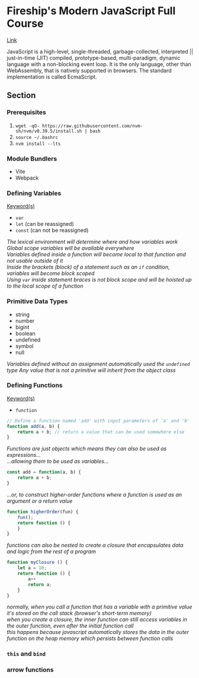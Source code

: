 # Fireship's Modern JavaScript Full Course
[Link](https://fireship.io/courses/js/)

JavaScript is a high-level, single-threaded, garbage-collected, interpreted || just-in-time (JIT) compiled, prototype-based, multi-paradigm, dynamic language with a non-blocking event loop. It is the only language, other than WebAssembly, that is natively supported in browsers. The standard implementation is called EcmaScript.

## Section

### Prerequisites
1. `wget -qO- https://raw.githubusercontent.com/nvm-sh/nvm/v0.39.5/install.sh | bash`
2. `source ~/.bashrc`
3. `nvm install --lts`

### Module Bundlers
- Vite
- Webpack

### Defining Variables
<u>Keyword(s)</u>

- `var` 
- `let` (can be reassigned)
- `const` (can not be reassigned)

*The lexical environment will determine where and how variables work* <br>
*Global scope variables will be available everywhere* <br>
*Variables defined inside a function will become local to that function and not usable outside of it* <br>
*Inside the brackets (block) of a statement such as an `if` condition, variables will become block scoped* <br>
*Using `var` inside statement braces is not block scope and will be hoisted up to the local scope of a function*

### Primitive Data Types
- string
- number
- bigint
- boolean
- undefined
- symbol
- null

*Variables defined without an assignment automatically used the `undefined` type*
*Any value that is not a primitive will inherit from the object class*

### Defining Functions
<u>Keyword(s)</u>

- `function`

```js
// Define a function named 'add' with input parameters of 'a' and 'b'
function add(a, b) {
    return a + b; // return a value that can be used somewhere else
}
```
*Functions are just objects which means they can also be used as expressions...* <br>
*...allowing them to be used as variables...*
```js
const add = function(a, b) {
    return a + b;
}
```
*...or, to construct higher-order functions where a function is used as an argument or a return value*
```js
function higherOrder(fun) {
    fun();
    return function () {
    }
}
```
*functions can also be nested to create a closure that encapsulates data and logic from the rest of a program*
```js
function myClosure () {
    let a = 10;
    return function () {
        a++
        return a;
    }
}
```
*normally, when you call a function that has a variable with a primitive value it's stored on the call stack (browser's short-term memory)* <br>
*when you create a closure, the inner function can still access variables in the outer function, even after the initial function call* <br>
*this happens because javascript automatically stores the data in the outer function on the heap memory which persists between function calls*

### `this` and `bind`

### arrow functions